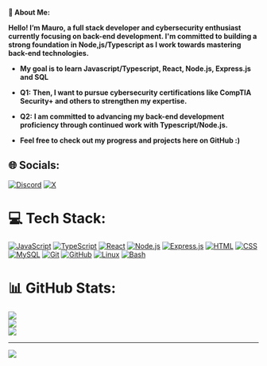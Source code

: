 **💫 About Me:**

**Hello! I’m Mauro, a full stack developer and cybersecurity enthusiast currently focusing on back-end development. I'm committed to building a strong foundation in Node,js/Typescript as I work towards mastering back-end technologies.**

- **My goal is to learn Javascript/Typescript, React, Node.js, Express.js and SQL**

- **Q1:** **Then, I want to pursue cybersecurity certifications like CompTIA Security+ and others to strengthen my expertise.**
- **Q2:** **I am committed to advancing my back-end development proficiency through continued work with Typescript/Node.js.**
- **Feel free to check out my progress and projects here on GitHub :)**

## 🌐 Socials:
[![Discord](https://img.shields.io/badge/Discord-%237289DA.svg?logo=discord&logoColor=white)](https://discord.gg/letuga21)  [![X](https://img.shields.io/badge/X-black.svg?logo=X&logoColor=white)](https://x.com/@khabibzzz__) 

# 💻 Tech Stack:

[![JavaScript](https://skillicons.dev/icons?i=js)](https://developer.mozilla.org/en-US/docs/Web/JavaScript)
[![TypeScript](https://skillicons.dev/icons?i=typescript)](https://www.typescriptlang.org)
[![React](https://skillicons.dev/icons?i=react)](https://reactjs.org)
[![Node.js](https://skillicons.dev/icons?i=node&color=green)](https://nodejs.org)
[![Express.js](https://skillicons.dev/icons?i=express&color=gray)](https://expressjs.com)
[![HTML](https://skillicons.dev/icons?i=html)](https://developer.mozilla.org/en-US/docs/Web/HTML)
[![CSS](https://skillicons.dev/icons?i=css)](https://developer.mozilla.org/en-US/docs/Web/CSS)
[![MySQL](https://skillicons.dev/icons?i=mysql)](https://www.mysql.com)
[![Git](https://skillicons.dev/icons?i=git)](https://git-scm.com)
[![GitHub](https://skillicons.dev/icons?i=github)](https://github.com)
[![Linux](https://skillicons.dev/icons?i=linux)](https://www.kernel.org)
[![Bash](https://skillicons.dev/icons?i=bash)](https://www.gnu.org/software/bash)


# 📊 GitHub Stats:
![](https://github-readme-stats.vercel.app/api?username=maurorossi21&theme=dark&hide_border=false&include_all_commits=false&count_private=false)<br/>
![](https://github-readme-streak-stats.herokuapp.com/?user=maurorossi21&theme=dark&hide_border=false)<br/>
![](https://github-readme-stats.vercel.app/api/top-langs/?username=maurorossi21&theme=dark&hide_border=false&include_all_commits=false&count_private=false&layout=compact)

---
[![](https://visitcount.itsvg.in/api?id=maurorossi21&icon=0&color=1)](https://visitcount.itsvg.in)

<!-- Proudly created with GPRM ( https://gprm.itsvg.in ) -->

<!---
maurorossi21/maurorossi21 is a ✨ special ✨ repository because its `README.md` (this file) appears on your GitHub profile.
You can click the Preview link to take a look at your changes.
--->
